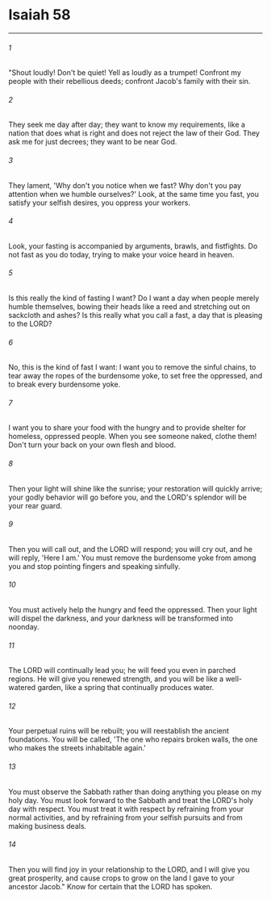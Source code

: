 # Isaiah 58
***



###### 1 
"Shout loudly! Don't be quiet! Yell as loudly as a trumpet! Confront my people with their rebellious deeds; confront Jacob's family with their sin. 

###### 2 
They seek me day after day; they want to know my requirements, like a nation that does what is right and does not reject the law of their God. They ask me for just decrees; they want to be near God. 

###### 3 
They lament, 'Why don't you notice when we fast? Why don't you pay attention when we humble ourselves?' Look, at the same time you fast, you satisfy your selfish desires, you oppress your workers. 

###### 4 
Look, your fasting is accompanied by arguments, brawls, and fistfights. Do not fast as you do today, trying to make your voice heard in heaven. 

###### 5 
Is this really the kind of fasting I want? Do I want a day when people merely humble themselves, bowing their heads like a reed and stretching out on sackcloth and ashes? Is this really what you call a fast, a day that is pleasing to the LORD? 

###### 6 
No, this is the kind of fast I want: I want you to remove the sinful chains, to tear away the ropes of the burdensome yoke, to set free the oppressed, and to break every burdensome yoke. 

###### 7 
I want you to share your food with the hungry and to provide shelter for homeless, oppressed people. When you see someone naked, clothe them! Don't turn your back on your own flesh and blood. 

###### 8 
Then your light will shine like the sunrise; your restoration will quickly arrive; your godly behavior will go before you, and the LORD's splendor will be your rear guard. 

###### 9 
Then you will call out, and the LORD will respond; you will cry out, and he will reply, 'Here I am.' You must remove the burdensome yoke from among you and stop pointing fingers and speaking sinfully. 

###### 10 
You must actively help the hungry and feed the oppressed. Then your light will dispel the darkness, and your darkness will be transformed into noonday. 

###### 11 
The LORD will continually lead you; he will feed you even in parched regions. He will give you renewed strength, and you will be like a well-watered garden, like a spring that continually produces water. 

###### 12 
Your perpetual ruins will be rebuilt; you will reestablish the ancient foundations. You will be called, 'The one who repairs broken walls, the one who makes the streets inhabitable again.' 

###### 13 
You must observe the Sabbath rather than doing anything you please on my holy day. You must look forward to the Sabbath and treat the LORD's holy day with respect. You must treat it with respect by refraining from your normal activities, and by refraining from your selfish pursuits and from making business deals. 

###### 14 
Then you will find joy in your relationship to the LORD, and I will give you great prosperity, and cause crops to grow on the land I gave to your ancestor Jacob." Know for certain that the LORD has spoken.
